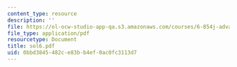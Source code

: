 ```yaml
---
content_type: resource
description: ''
file: https://ol-ocw-studio-app-qa.s3.amazonaws.com/courses/6-854j-advanced-algorithms-fall-2005/0bbd3845482ce83bb4ef0ac0fc3113d7_sol6.pdf
file_type: application/pdf
resourcetype: Document
title: sol6.pdf
uid: 0bbd3845-482c-e83b-b4ef-0ac0fc3113d7
---
```


